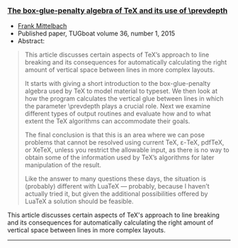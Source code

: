 
### <a href="{{site.baseurl}}/publications/2015-FMi-TUB-tb112mitt-prevdepth.pdf" target="_blank" onclick="vgwPixelCall('be7380004b504e3690a5c4c96e8c8d77');">The box-glue-penalty algebra of TeX and its use of \prevdepth</a>

+ [Frank Mittelbach]({{site.baseurl}}/about/team/#frank-mittelbach)
+ Published paper, TUGboat volume 36, number 1, 2015
+ Abstract:
> This article discusses certain aspects of TeX’s approach to line
> breaking and its consequences for automatically calculating the
> right amount of vertical space between lines in more complex layouts.
> 
> It starts with giving a short introduction to the box-glue-penalty
> algebra used by TeX to model material to typeset. We then look at
> how the program calculates the vertical glue between lines in which
> the parameter \prevdepth plays a crucial role. Next we examine
> different types of output routines and evaluate how and to what extent
> the TeX algorithms can accommodate their goals.
> 
> The final conclusion is that this is an area where we can pose
> problems that cannot be resolved using current TeX, ε-TeX, pdfTeX,
> or XeTeX, unless you restrict the allowable input, as there is no
> way to obtain some of the information used by TeX’s algorithms for
> later manipulation of the result.
> 
> Like the answer to many questions these days, the situation is
> (probably) different with LuaTeX — probably, because I haven’t
> actually tried it, but given the additional possibilities offered by
> LuaTeX a solution should be feasible.



This article discusses certain aspects of TeX's approach to line
breaking and its consequences for automatically calculating the right
amount of vertical space between lines in more complex layouts.

***

